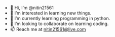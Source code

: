- 👋 Hi, I’m @nitin21561
- 👀 I’m interested in learning new things.
- 🌱 I’m currently learning programming in python.
- 💞️ I’m looking to collaborate on learning coding.
- 📫 Reach me at nitin21561@live.com

<!---
nitin21561/nitin21561 is a ✨ special ✨ repository because its `README.md` (this file) appears on your GitHub profile.
You can click the Preview link to take a look at your changes.
--->
